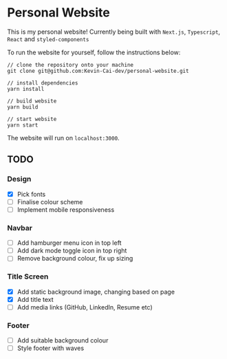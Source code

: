 # Personal Website

This is my personal website! Currently being built with `Next.js`, `Typescript`, `React` and
`styled-components`

To run the website for yourself, follow the instructions below:

```
// clone the repository onto your machine
git clone git@github.com:Kevin-Cai-dev/personal-website.git

// install dependencies
yarn install

// build website
yarn build

// start website
yarn start
```

The website will run on `localhost:3000`.

## TODO

### Design

- [x] Pick fonts
- [ ] Finalise colour scheme
- [ ] Implement mobile responsiveness

### Navbar

- [ ] Add hamburger menu icon in top left
- [ ] Add dark mode toggle icon in top right
- [ ] Remove background colour, fix up sizing

### Title Screen

- [x] Add static background image, changing based on page
- [x] Add title text
- [ ] Add media links (GitHub, LinkedIn, Resume etc)

### Footer

- [ ] Add suitable background colour
- [ ] Style footer with waves
